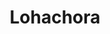---
title: "Lohachora"
title_bn: "লোহাছড়া নদী"
description: "Lohachora river starts from the Kushiyara river and ends at Ariyamuga."
---